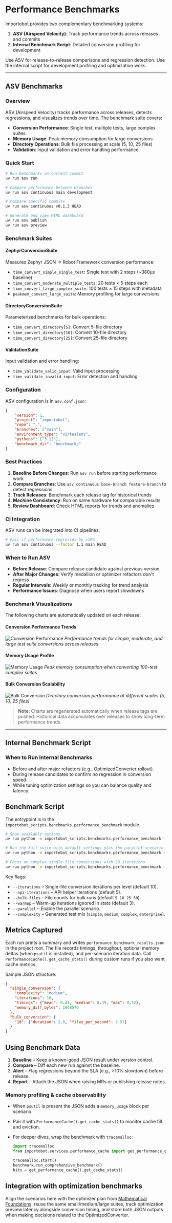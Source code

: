 # Performance Benchmarks

Importobot provides two complementary benchmarking systems:

1. **ASV (Airspeed Velocity)**: Track performance trends across releases and commits
2. **Internal Benchmark Script**: Detailed conversion profiling for development

Use ASV for release-to-release comparisons and regression detection. Use the internal script for development profiling and optimization work.

---

## ASV Benchmarks

### Overview

ASV (Airspeed Velocity) tracks performance across releases, detects regressions, and visualizes trends over time. The benchmark suite covers:

- **Conversion Performance**: Single test, multiple tests, large complex suites
- **Memory Usage**: Peak memory consumption for large conversions
- **Directory Operations**: Bulk file processing at scale (5, 10, 25 files)
- **Validation**: Input validation and error handling performance

### Quick Start

```bash
# Run benchmarks on current commit
uv run asv run

# Compare performance between branches
uv run asv continuous main development

# Compare specific commits
uv run asv continuous v0.1.3 HEAD

# Generate and view HTML dashboard
uv run asv publish
uv run asv preview
```

### Benchmark Suites

#### ZephyrConversionSuite
Measures Zephyr JSON → Robot Framework conversion performance:

- `time_convert_simple_single_test`: Single test with 2 steps (~380μs baseline)
- `time_convert_moderate_multiple_tests`: 20 tests × 5 steps each
- `time_convert_large_complex_suite`: 100 tests × 15 steps with metadata
- `peakmem_convert_large_suite`: Memory profiling for large conversions

#### DirectoryConversionSuite
Parameterized benchmarks for bulk operations:

- `time_convert_directory[5]`: Convert 5-file directory
- `time_convert_directory[10]`: Convert 10-file directory
- `time_convert_directory[25]`: Convert 25-file directory

#### ValidationSuite
Input validation and error handling:

- `time_validate_valid_input`: Valid input processing
- `time_validate_invalid_input`: Error detection and handling

### Configuration

ASV configuration is in `asv.conf.json`:

```json
{
    "version": 1,
    "project": "importobot",
    "repo": ".",
    "branches": ["main"],
    "environment_type": "virtualenv",
    "pythons": ["3.12"],
    "benchmark_dir": "benchmarks"
}
```

### Best Practices

1. **Baseline Before Changes**: Run `asv run` before starting performance work
2. **Compare Branches**: Use `asv continuous base-branch feature-branch` to detect regressions
3. **Track Releases**: Benchmark each release tag for historical trends
4. **Machine Consistency**: Run on same hardware for comparable results
5. **Review Dashboard**: Check HTML reports for trends and anomalies

### CI Integration

ASV runs can be integrated into CI pipelines:

```bash
# Fail if performance regresses by >10%
uv run asv continuous --factor 1.1 main HEAD
```

### When to Run ASV

- **Before Release**: Compare release candidate against previous version
- **After Major Changes**: Verify medallion or optimizer refactors don't regress
- **Regular Intervals**: Weekly or monthly tracking for trend analysis
- **Performance Issues**: Diagnose when users report slowdowns

### Benchmark Visualizations

The following charts are automatically updated on each release:

#### Conversion Performance Trends
![Conversion Performance](images/asv-conversion-performance.png)
*Performance trends for simple, moderate, and large test suite conversions across releases*

#### Memory Usage Profile
![Memory Usage](images/asv-memory-usage.png)
*Peak memory consumption when converting 100-test complex suites*

#### Bulk Conversion Scalability
![Bulk Conversion](images/asv-bulk-conversion.png)
*Directory conversion performance at different scales (5, 10, 25 files)*

> **Note**: Charts are regenerated automatically when release tags are pushed. Historical data accumulates over releases to show long-term performance trends.

---

## Internal Benchmark Script

### When to Run Internal Benchmarks

- Before and after major refactors (e.g., OptimizedConverter rollout).
- During release candidates to confirm no regression in conversion speed.
- While tuning optimization settings so you can balance quality and latency.

## Benchmark Script

The entrypoint is in the `importobot_scripts.benchmarks.performance_benchmark` module.

```bash
# Show available options
uv run python -m importobot_scripts.benchmarks.performance_benchmark --help

# Run the full suite with default settings plus the parallel scenario
uv run python -m importobot_scripts.benchmarks.performance_benchmark --parallel

# Focus on complex single-file conversions with 20 iterations
uv run python -m importobot_scripts.benchmarks.performance_benchmark --iterations 20 --complexity complex
```

Key flags:
- `--iterations` – Single-file conversion iterations per level (default 10).
- `--api-iterations` – API helper iterations (default 5).
- `--bulk-files` – File counts for bulk runs (default `5 10 25 50`).
- `--warmup` – Warm-up iterations ignored in stats (default 3).
- `--parallel` – Enable the parallel scenario.
- `--complexity` – Generated test mix (`simple`, `medium`, `complex`, `enterprise`).

## Metrics Captured

Each run prints a summary and writes
`performance_benchmark_results.json` in the project root. The file records
timings, throughput, optional memory deltas (when `psutil` is installed), and
per-scenario iteration data. Call `PerformanceCache().get_cache_stats()` during
custom runs if you also want cache metrics.

Sample JSON structure:

```json
{
  "single_conversion": {
    "complexity": "medium",
    "iterations": 10,
    "timings": {"mean": 0.41, "median": 0.39, "max": 0.52},
    "memory_diff_bytes": 1048576
  },
  "bulk_conversion": {
    "10": {"duration": 2.8, "files_per_second": 3.57}
  }
}
```

## Using Benchmark Data

1. **Baseline** – Keep a known-good JSON result under version control.
2. **Compare** – Diff each new run against the baseline.
3. **Alert** – Flag regressions beyond the SLA (e.g., >10% slowdown) before release.
4. **Report** – Attach the JSON when raising MRs or publishing release notes.

### Memory profiling & cache observability

- When `psutil` is present the JSON adds a `memory_usage` block per scenario.
- Pair it with `PerformanceCache().get_cache_stats()` to monitor cache fill and eviction.
- For deeper dives, wrap the benchmark with `tracemalloc`:

  ```python
  import tracemalloc
  from importobot.services.performance_cache import get_performance_cache

  tracemalloc.start()
  benchmark.run_comprehensive_benchmark()
  hits = get_performance_cache().get_cache_stats()
  ```

## Integration with optimization benchmarks

Align the scenarios here with the optimizer plan from
[Mathematical Foundations](Mathematical-Foundations): reuse the same
small/medium/large suites, track optimization preview latency alongside conversion timing, and store both JSON outputs when making decisions related to the OptimizedConverter.
